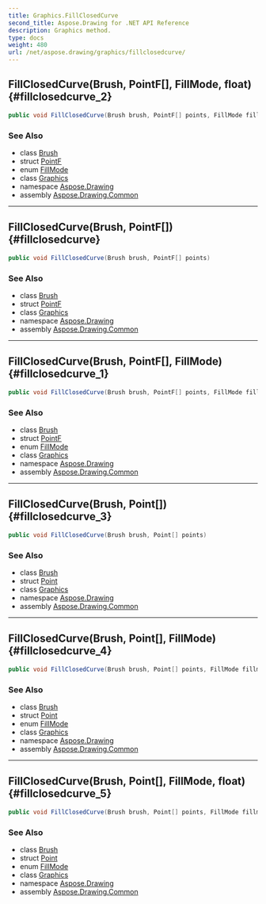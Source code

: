 ```yaml
---
title: Graphics.FillClosedCurve
second_title: Aspose.Drawing for .NET API Reference
description: Graphics method. 
type: docs
weight: 480
url: /net/aspose.drawing/graphics/fillclosedcurve/
---
```

## FillClosedCurve(Brush, PointF[], FillMode, float) {#fillclosedcurve_2}

```csharp
public void FillClosedCurve(Brush brush, PointF[] points, FillMode fillmode, float tension)
```

### See Also

* class [Brush](../../brush/)
* struct [PointF](../../pointf/)
* enum [FillMode](../../../aspose.drawing.drawing2d/fillmode/)
* class [Graphics](../)
* namespace [Aspose.Drawing](../../graphics/)
* assembly [Aspose.Drawing.Common](../../../)

---

## FillClosedCurve(Brush, PointF[]) {#fillclosedcurve}

```csharp
public void FillClosedCurve(Brush brush, PointF[] points)
```

### See Also

* class [Brush](../../brush/)
* struct [PointF](../../pointf/)
* class [Graphics](../)
* namespace [Aspose.Drawing](../../graphics/)
* assembly [Aspose.Drawing.Common](../../../)

---

## FillClosedCurve(Brush, PointF[], FillMode) {#fillclosedcurve_1}

```csharp
public void FillClosedCurve(Brush brush, PointF[] points, FillMode fillmode)
```

### See Also

* class [Brush](../../brush/)
* struct [PointF](../../pointf/)
* enum [FillMode](../../../aspose.drawing.drawing2d/fillmode/)
* class [Graphics](../)
* namespace [Aspose.Drawing](../../graphics/)
* assembly [Aspose.Drawing.Common](../../../)

---

## FillClosedCurve(Brush, Point[]) {#fillclosedcurve_3}

```csharp
public void FillClosedCurve(Brush brush, Point[] points)
```

### See Also

* class [Brush](../../brush/)
* struct [Point](../../point/)
* class [Graphics](../)
* namespace [Aspose.Drawing](../../graphics/)
* assembly [Aspose.Drawing.Common](../../../)

---

## FillClosedCurve(Brush, Point[], FillMode) {#fillclosedcurve_4}

```csharp
public void FillClosedCurve(Brush brush, Point[] points, FillMode fillmode)
```

### See Also

* class [Brush](../../brush/)
* struct [Point](../../point/)
* enum [FillMode](../../../aspose.drawing.drawing2d/fillmode/)
* class [Graphics](../)
* namespace [Aspose.Drawing](../../graphics/)
* assembly [Aspose.Drawing.Common](../../../)

---

## FillClosedCurve(Brush, Point[], FillMode, float) {#fillclosedcurve_5}

```csharp
public void FillClosedCurve(Brush brush, Point[] points, FillMode fillmode, float tension)
```

### See Also

* class [Brush](../../brush/)
* struct [Point](../../point/)
* enum [FillMode](../../../aspose.drawing.drawing2d/fillmode/)
* class [Graphics](../)
* namespace [Aspose.Drawing](../../graphics/)
* assembly [Aspose.Drawing.Common](../../../)


